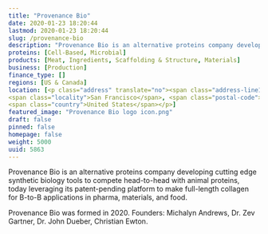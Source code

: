 ```yaml
---
title: "Provenance Bio"
date: 2020-01-23 18:20:44
lastmod: 2020-01-23 18:20:44
slug: /provenance-bio
description: "Provenance Bio is an alternative proteins company developing cutting edge synthetic biology tools to compete head-to-head with animal proteins, today leveraging its patent-pending platform to make full-length collagen for B-to-B applications in pharma, materials, and food.Provenance Bio was formed in 2020. Founders: Michalyn Andrews, Dr. Zev Gartner, Dr. John Dueber, Christian Ewton."
proteins: [Cell-Based, Microbial]
products: [Meat, Ingredients, Scaffolding & Structure, Materials]
business: [Production]
finance_type: []
regions: [US & Canada]
location: [<p class="address" translate="no"><span class="address-line1">Indiana Street</span><br>
<span class="locality">San Francisco</span>, <span class="postal-code">94107</span><br>
<span class="country">United States</span></p>]
featured_image: "Provenance Bio logo icon.png"
draft: false
pinned: false
homepage: false
weight: 5000
uuid: 5863
---
```

<p>Provenance Bio is an alternative proteins company developing cutting edge synthetic biology tools to compete head-to-head with animal proteins, today leveraging its patent-pending platform to make full-length collagen for B-to-B applications in pharma, materials, and food.</p>
<p>Provenance Bio was formed in 2020. Founders: Michalyn Andrews, Dr. Zev Gartner, Dr. John Dueber, Christian Ewton.</p>
